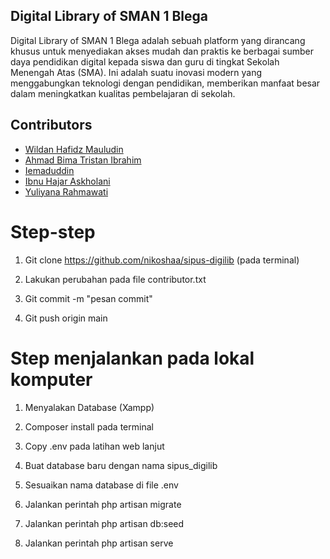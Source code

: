## Digital Library of SMAN 1 Blega

Digital Library of SMAN 1 Blega adalah sebuah platform yang dirancang khusus untuk menyediakan akses mudah dan praktis ke berbagai sumber daya pendidikan digital kepada siswa dan guru di tingkat Sekolah Menengah Atas (SMA). Ini adalah suatu inovasi modern yang menggabungkan teknologi dengan pendidikan, memberikan manfaat besar dalam meningkatkan kualitas pembelajaran di sekolah.

## Contributors

-   [Wildan Hafidz Mauludin](https://github.com/nikoshaa)
-   [Ahmad Bima Tristan Ibrahim](https://github.com/voltanz)
-   [Iemaduddin](https://github.com/Iemaduddin)
-   [Ibnu Hajar Askholani](https://github.com/askholani)
-   [Yuliyana Rahmawati](https://github.com/ylnrahma)

# Step-step

1.  Git clone https://github.com/nikoshaa/sipus-digilib (pada terminal)

2.  Lakukan perubahan pada file contributor.txt

3.  Git commit -m "pesan commit"

4.  Git push origin main

# Step menjalankan pada lokal komputer

1.  Menyalakan Database (Xampp)

2.  Composer install pada terminal

3.  Copy .env pada latihan web lanjut

4.  Buat database baru dengan nama sipus_digilib

5.  Sesuaikan nama database di file .env

6.  Jalankan perintah php artisan migrate

7.  Jalankan perintah php artisan db:seed

8.  Jalankan perintah php artisan serve
